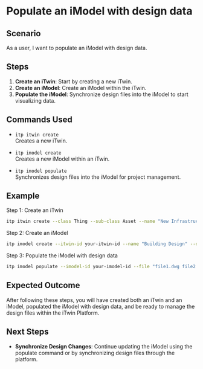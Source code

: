 # Populate an iModel with design data

## Scenario

As a user, I want to populate an iModel with design data.

## Steps

1. **Create an iTwin**: Start by creating a new iTwin.
2. **Create an iModel**: Create an iModel within the iTwin.
3. **Populate the iModel**: Synchronize design files into the iModel to start visualizing data.

## Commands Used

- `itp itwin create`  
  Creates a new iTwin.

- `itp imodel create`  
  Creates a new iModel within an iTwin.

- `itp imodel populate`  
  Synchronizes design files into the iModel for project management.

## Example

Step 1: Create an iTwin
```bash
itp itwin create --class Thing --sub-class Asset --name "New Infrastructure Project"
```

Step 2: Create an iModel
```bash
itp imodel create --itwin-id your-itwin-id --name "Building Design" --description "Design data for the new building"
```

Step 3: Populate the iModel with design data
```bash
itp imodel populate --imodel-id your-imodel-id --file "file1.dwg file2.dgn" --connector-type "DWG CIVIL"
```

## Expected Outcome

After following these steps, you will have created both an iTwin and an iModel, populated the iModel with design data, and be ready to manage the design files within the iTwin Platform.

## Next Steps

- **Synchronize Design Changes**: Continue updating the iModel using the populate command or by synchronizing design files through the platform.
